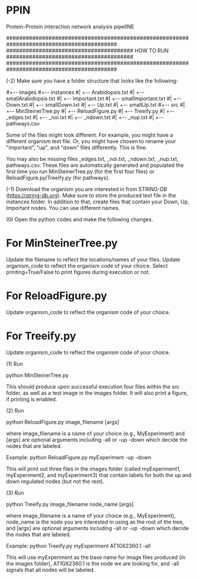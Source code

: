 # PPIN
Protein-Protein interaction network analysis pipelINE


##########################################################################################
####################################### HOW TO RUN #######################################
##########################################################################################

(-2) Make sure you have a folder structure that looks like the following:

#+-- images
#+-- instances
#|   +-- Arabidopsis.txt
#|   +-- smallArabidopsis.txt
#|   +-- Important.txt
#|   +-- smallImportant.txt
#|   +-- Down.txt
#|   +-- smallDown.txt
#|   +-- Up.txt
#|   +-- smallUp.txt
#+-- src
#|   +-- MinSteinerTree.py
#|   +-- ReloadFigure.py
#|   +-- Treeify.py
#|   +-- _edges.txt
#|   +-- _noi.txt
#|   +-- _ndown.txt
#|   +-- _nup.txt
#|   +-- pathways.csv

Some of the files might look different. For example, you might have a different organism 
text file. Or, you might have chosen to rename your "important", "up", and "down" files 
differently. This is fine. 

You may also be missing files _edges.txt, _noi.txt, _ndown.txt, _nup.txt, pathways.csv. 
These files are automatically generated and populated the first time you run 
MinSteinerTree.py (for the first four files) or ReloadFigure.py/Treeify.py (for pathways).

(-1) Download the organism you are interested in from STRING-DB (https://string-db.org).
Make sure to store the produced text file in the instances folder. In addition to that, 
create files that contain your Down, Up, Important nodes. You can use different names.

(0) Open the python codes and make the following changes. 

For MinSteinerTree.py
=========================================================================================
Update the filename to reflect the locations/names of your files.
Update organism_code to reflect the organism code of your choice.
Select printing=True/False to print figures during execution or not.

For ReloadFigure.py
=========================================================================================
Update organism_code to reflect the organism code of your choice.

For Treeify.py
=========================================================================================
Update organism_code to reflect the organism code of your choice.

(1) Run

python MinSteinerTree.py 

This should produce upon successful execution four files within the src folder, as well
as a test image in the images folder. It will also print a figure, if printing is enabled.

(2) Run

python ReloadFigure.py image_filename [args]

where image_filename is a name of your choice (e.g., MyExperiment) and [args] are optional
arguments including -all or -up -down which decide the nodes that are labeled. 

Example: python ReloadFigure.py myExperiment -up -down

This will print out three files in the images folder (called myExperiment1, myExperiment2, 
and myExperiment3) that contain labels for both the up and down regulated nodes (but not 
the rest).

(3) Run 

python Treeify.py image_filename node_name [args]

where image_filename is a name of your choice (e.g., MyExperiment), node_name is the node
you are interested in using as the root of the tree, and [args] are optional arguments 
including -all or -up -down which decide the nodes that are labeled. 


Example: python Treeify.py myExperiment AT1G62360.1 -all

This will use myExperiment as the base name for image files produced (in the images 
folder), AT1G62360.1 is the node we are looking for, and -all signals that all nodes will 
be labeled.



